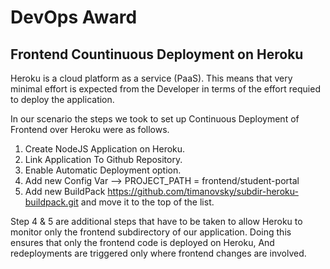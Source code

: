 # DevOps Award

## Frontend Countinuous Deployment on Heroku

Heroku is a cloud platform as a service (PaaS). This means that very minimal effort is expected from the Developer in terms of the effort requied to deploy the application. 


In our scenario the steps we took to set up Continuous Deployment of Frontend over Heroku were as follows.

1. Create NodeJS Application on Heroku.
2. Link Application To Github Repository.
3. Enable Automatic Deployment option.
4. Add new Config Var --> PROJECT_PATH = frontend/student-portal 
5. Add new BuildPack https://github.com/timanovsky/subdir-heroku-buildpack.git and move it to the top of the list.


Step 4 & 5 are additional steps that have to be taken to allow Heroku to monitor only the frontend subdirectory of our application. Doing this ensures that only the frontend code is deployed on Heroku, And redeployments are triggered only where frontend changes are involved.


